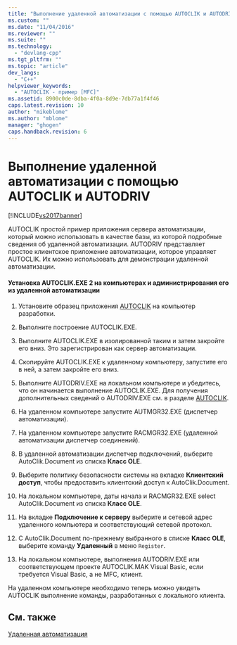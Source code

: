```yaml
---
title: "Выполнение удаленной автоматизации с помощью AUTOCLIK и AUTODRIV | Microsoft Docs"
ms.custom: ""
ms.date: "11/04/2016"
ms.reviewer: ""
ms.suite: ""
ms.technology: 
  - "devlang-cpp"
ms.tgt_pltfrm: ""
ms.topic: "article"
dev_langs: 
  - "C++"
helpviewer_keywords: 
  - "AUTOCLIK - пример [MFC]"
ms.assetid: 8900c0de-8dba-4f0a-8d9e-7db77a1f4f46
caps.latest.revision: 10
author: "mikeblome"
ms.author: "mblome"
manager: "ghogen"
caps.handback.revision: 6
---
```

# Выполнение удаленной автоматизации с помощью AUTOCLIK и AUTODRIV
[!INCLUDE[vs2017banner](../assembler/inline/includes/vs2017banner.md)]

AUTOCLIK простой пример приложения сервера автоматизации, который можно использовать в качестве базы, из которой подробные сведения об удаленной автоматизации.  AUTODRIV представляет простое клиентское приложение автоматизации, которое управляет AUTOCLIK.  Их можно использовать для демонстрации удаленной автоматизации.  
  
#### Установка AUTOCLIK.EXE 2 на компьютерах и администрирования его из удаленной автоматизации  
  
1.  Установите образец приложения [AUTOCLIK](../top/visual-cpp-samples.md) на компьютер разработки.  
  
2.  Выполните построение AUTOCLIK.EXE.  
  
3.  Выполните AUTOCLIK.EXE в изолированной таким и затем закройте его вниз.  Это зарегистрирован как сервер автоматизации.  
  
4.  Скопируйте AUTOCLIK.EXE к удаленному компьютеру, запустите его в ней, а затем закройте его вниз.  
  
5.  Выполните AUTODRIV.EXE на локальном компьютере и убедитесь, что он начинается выполнение AUTOCLIK.EXE.  Для получения дополнительных сведений о AUTODRIV.EXE см. в разделе [AUTOCLIK](../top/visual-cpp-samples.md).  
  
6.  На удаленном компьютере запустите AUTMGR32.EXE \(диспетчер автоматизации\).  
  
7.  На удаленном компьютере запустите RACMGR32.EXE \(удаленной автоматизации диспетчер соединений\).  
  
8.  В удаленной автоматизации диспетчер подключений, выберите AutoClik.Document из списка **Класс OLE**.  
  
9. Выберите политику безопасности системы на вкладке **Клиентский доступ**, чтобы предоставить клиентский доступ к AutoClik.Document.  
  
10. На локальном компьютере, даты начала и RACMGR32.EXE select AutoClik.Document из списка **Класс OLE**.  
  
11. На вкладке **Подключение к серверу** выберите и сетевой адрес удаленного компьютера и соответствующий сетевой протокол.  
  
12. С AutoClik.Document по\-прежнему выбранного в списке **Класс OLE**, выберите команду **Удаленный** в меню `Register`.  
  
13. На локальном компьютере, выполнения AUTODRIV.EXE или соответствующем проекте AUTOCLIK.MAK Visual Basic, если требуется Visual Basic, а не MFC, клиент.  
  
 На удаленном компьютере необходимо теперь можно увидеть AUTOCLIK выполнение команды, разработанных с локального клиента.  
  
## См. также  
 [Удаленная автоматизация](../mfc/remote-automation.md)